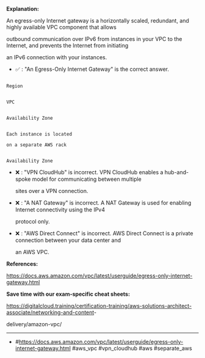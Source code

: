 **Explanation:**

An egress-only Internet gateway is a horizontally scaled, redundant, and highly available VPC component that allows

outbound communication over IPv6 from instances in your VPC to the Internet, and prevents the Internet from initiating

an IPv6 connection with your instances.

- ✅ :  "An Egress-Only Internet Gateway" is the correct answer.

```

Region

```

```

VPC

```

```

Availability Zone

```

```

Each instance is located

on a separate AWS rack

```

```

Availability Zone

```

- ❌ :  "VPN CloudHub" is incorrect. VPN CloudHub enables a hub-and-spoke model for communicating between multiple

  sites over a VPN connection.

- ❌ :  "A NAT Gateway" is incorrect. A NAT Gateway is used for enabling Internet connectivity using the IPv4

  protocol only.

- ❌ :  "AWS Direct Connect" is incorrect. AWS Direct Connect is a private connection between your data center and

  an AWS VPC.

**References:**

<https://docs.aws.amazon.com/vpc/latest/userguide/egress-only-internet-gateway.html>

**Save time with our exam-specific cheat sheets:**

<https://digitalcloud.training/certification-training/aws-solutions-architect-associate/networking-and-content>-

delivery/amazon-vpc/

----

- #<https://docs.aws.amazon.com/vpc/latest/userguide/egress-only-internet-gateway.html> #aws_vpc #vpn_cloudhub #aws #separate_aws
